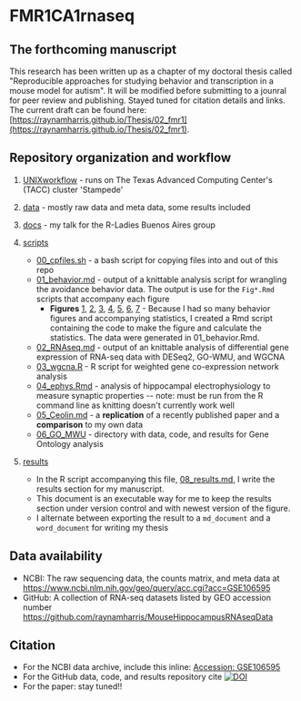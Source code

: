 # FMR1CA1rnaseq

## The forthcoming manuscript
This research has been written up as a chapter of my doctoral thesis called "Reproducible approaches for studying behavior and transcription in a mouse model for autism". It will be modified before submitting to a jounral for peer review and publishing. Stayed tuned for citation details and links. The current draft can be found here: [https://raynamharris.github.io/Thesis/02_fmr1](https://raynamharris.github.io/Thesis/02_fmr1).

## Repository organization and workflow

1. [UNIXworkflow](./UNIXworkflow/) - runs on The Texas Advanced Computing Center's (TACC) cluster 'Stampede'
1. [data](./data/) - mostly raw data and meta data, some results included
1. [docs](./docs/) - my talk for the R-Ladies Buenos Aires group 
1. [scripts](./scripts/)
	- [00_cpfiles.sh](./scripts/00_cpfiles.sh)	- a bash script for copying files into and out of this repo
	- [01_behavior.md](./scripts/01_behavior.md) - output of a knittable analysis script for wrangling the avoidance behavior  data. The output is use for the `Fig*.Rmd` scripts that accompany each figure 
		- **Figures** [1](./scripts/Fig1.md), [2](./scripts/Fig2.md), [3](./scripts/Fig3.md), [4](./scripts/Fig4.md), [5](./scripts/Fig5.md), [6](./scripts/Fig6.md), [7](./scripts/Fig7.md) - Because I had so many behavior figures and accompanying statistics, I created a Rmd script containing the code to make the figure and calculate the statistics. The data were generated in 01_behavior.Rmd. 
	- [02_RNAseq.md](./scripts/02_RNAseq.md)	- output of an knittable analysis of differential gene expression of RNA-seq data with DESeq2, GO-WMU, and WGCNA
	- [03_wgcna.R](./scripts/03_wgcna.R)	- R script for weighted gene co-expression network analysis
	- [04_ephys.Rmd](./scripts/04_ephys.Rmd) - analysis of hippocampal electrophysiology to measure synaptic properties -- note: must be run from the R command line as knitting doesn't currently work well
	- [05_Ceolin.md](./scripts/05_Ceolin.Rmd) - a **replication** of a recently published paper and a **comparison** to my own data
	- [06_GO_MWU](./scripts/06_GO_MWU)	- directory with data, code, and results for Gene Ontology analysis
		 
1. [results](./results/)
	- In the R script accompanying this file, [08_results.md](./scripts/08_results.md), I write the results section for my manuscript. 
	- This document is an executable way for me to keep the results section under version control and with newest version of the figure. 
	- I alternate between exporting the result to a `md_document` and a `word_document` for writing my thesis

## Data availability

- NCBI: The raw sequencing data, the counts matrix, and meta data at https://www.ncbi.nlm.nih.gov/geo/query/acc.cgi?acc=GSE106595
- GitHub: A collection of RNA-seq datasets listed by GEO accession number https://github.com/raynamharris/MouseHippocampusRNAseqData

## Citation 

- For the NCBI data archive, include this inline: [Accession: GSE106595](https://www.ncbi.nlm.nih.gov/geo/query/acc.cgi?acc=GSE106595)
- For the GitHub data, code, and results repository cite [![DOI](https://zenodo.org/badge/101933073.svg)](https://zenodo.org/badge/latestdoi/101933073)
- For the paper: stay tuned!!

